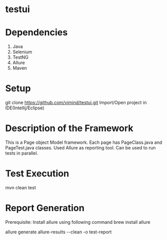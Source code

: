 # testui
# Dependencies
1. Java
2. Selenium
3. TestNG
4. Allure
5. Maven
# Setup
git clone https://github.com/vimind/testui.git
Import/Open project in IDE(Intellij/Eclipse)
# Description of the Framework
This is a Page object Model framework. Each page has PageClass.java and PageTest.java classes.
Used Allure as reporting tool. Can be used to run tests in parallel.

# Test Execution
mvn clean test

# Report Generation
Prerequisite: Install allure using following command
brew install allure

allure generate allure-results --clean -o test-report
